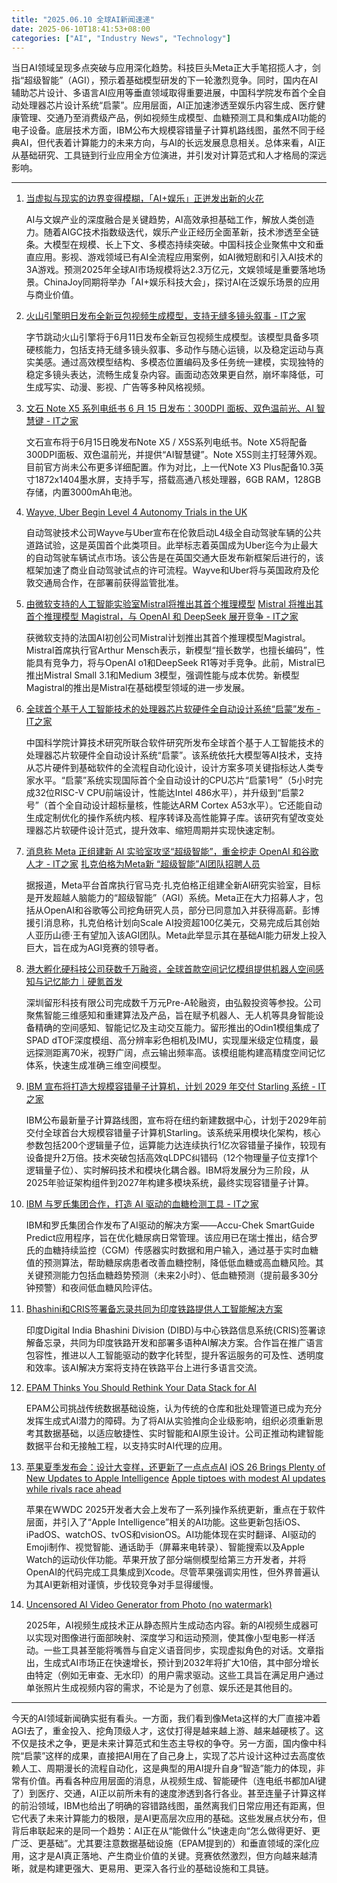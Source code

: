 ```yaml
---
title: "2025.06.10 全球AI新闻速递"
date: 2025-06-10T18:41:53+08:00
categories: ["AI", "Industry News", "Technology"]
---
```


当日AI领域呈现多点突破与应用深化趋势。科技巨头Meta正大手笔招揽人才，剑指“超级智能”（AGI），预示着基础模型研发的下一轮激烈竞争。同时，国内在AI辅助芯片设计、多语言AI应用等垂直领域取得重要进展，中国科学院发布首个全自动处理器芯片设计系统“启蒙”。应用层面，AI正加速渗透至娱乐内容生成、医疗健康管理、交通乃至消费级产品，例如视频生成模型、血糖预测工具和集成AI功能的电子设备。底层技术方面，IBM公布大规模容错量子计算机路线图，虽然不同于经典AI，但代表着计算能力的未来方向，与AI的长远发展息息相关。总体来看，AI正从基础研究、工具链到行业应用全方位演进，并引发对计算范式和人才格局的深远影响。

---

1.  [当虚拟与现实的边界变得模糊，「AI+娱乐」正迸发出新的火花](https://36kr.com/p/3330413887433223?f=rss)

    AI与文娱产业的深度融合是关键趋势，AI高效承担基础工作，解放人类创造力。随着AIGC技术指数级迭代，娱乐产业正经历全面革新，技术渗透至全链条。大模型在规模、长上下文、多模态持续突破。中国科技企业聚焦中文和垂直应用。影视、游戏领域已有AI全流程应用案例，如AI微短剧和引入AI技术的3A游戏。预测2025年全球AI市场规模将达2.3万亿元，文娱领域是重要落地场景。ChinaJoy同期将举办「AI+娱乐科技大会」，探讨AI在泛娱乐场景的应用与商业价值。

2.  [火山引擎明日发布全新豆包视频生成模型，支持无缝多镜头叙事 - IT之家](https://www.ithome.com/0/859/781.htm)

    字节跳动火山引擎将于6月11日发布全新豆包视频生成模型。该模型具备多项硬核能力，包括支持无缝多镜头叙事、多动作与随心运镜，以及稳定运动与真实美感。通过高效模型结构、多模态位置编码及多任务统一建模，实现独特的稳定多镜头表达，流畅生成复杂内容。画面动态效果更自然，崩坏率降低，可生成写实、动漫、影视、广告等多种风格视频。

3.  [文石 Note X5 系列电纸书 6 月 15 日发布：300DPI 面板、双色温前光、AI 智慧键 - IT之家](https://www.ithome.com/0/859/725.htm)

    文石宣布将于6月15日晚发布Note X5 / X5S系列电纸书。Note X5将配备300DPI面板、双色温前光，并提供“AI智慧键”。Note X5S则主打轻薄外观。目前官方尚未公布更多详细配置。作为对比，上一代Note X3 Plus配备10.3英寸1872x1404墨水屏，支持手写，搭载高通八核处理器，6GB RAM，128GB存储，内置3000mAh电池。

4.  [Wayve, Uber Begin Level 4 Autonomy Trials in the UK](https://analyticsindiamag.com/ai-news-updates/wayve-uber-begin-level-4-autonomy-trials-in-the-uk/)

    自动驾驶技术公司Wayve与Uber宣布在伦敦启动L4级全自动驾驶车辆的公共道路试验，这是英国首个此类项目。此举标志着英国成为Uber迄今为止最大的自动驾驶车辆试点市场。该公告是在英国交通大臣发布新框架后进行的，该框架加速了商业自动驾驶试点的许可流程。Wayve和Uber将与英国政府及伦敦交通局合作，在部署前获得监管批准。

5.  [由微软支持的人工智能实验室Mistral将推出其首个推理模型](https://36kr.com/newsflashes/3330501261732098?f=rss)
    [Mistral 将推出其首个推理模型 Magistral，与 OpenAI 和 DeepSeek 展开竞争 - IT之家](https://www.ithome.com/0/859/802.htm)

    获微软支持的法国AI初创公司Mistral计划推出其首个推理模型Magistral。Mistral首席执行官Arthur Mensch表示，新模型“擅长数学，也擅长编码”，性能具有竞争力，将与OpenAI o1和DeepSeek R1等对手竞争。此前，Mistral已推出Mistral Small 3.1和Medium 3模型，强调性能与成本优势。新模型Magistral的推出是Mistral在基础模型领域的进一步发展。

6.  [全球首个基于人工智能技术的处理器芯片软硬件全自动设计系统“启蒙”发布 - IT之家](https://www.ithome.com/0/859/752.htm)

    中国科学院计算技术研究所联合软件研究所发布全球首个基于人工智能技术的处理器芯片软硬件全自动设计系统“启蒙”。该系统依托大模型等AI技术，支持从芯片硬件到基础软件的全流程自动化设计，设计方案多项关键指标达人类专家水平。“启蒙”系统实现国际首个全自动设计的CPU芯片“启蒙1号”（5小时完成32位RISC-V CPU前端设计，性能达Intel 486水平），并升级到“启蒙2号”（首个全自动设计超标量核，性能达ARM Cortex A53水平）。它还能自动生成定制优化的操作系统内核、程序转译及高性能算子库。该研究有望改变处理器芯片软硬件设计范式，提升效率、缩短周期并实现快速定制。

7.  [消息称 Meta 正组建新 AI 实验室攻坚“超级智能”，重金挖走 OpenAI 和谷歌人才 - IT之家](https://www.ithome.com/0/859/750.htm)
    [扎克伯格为Meta新 “超级智能”AI团队招聘人员](https://36kr.com/newsflashes/3330445325101570?f=rss)

    据报道，Meta平台首席执行官马克·扎克伯格正组建全新AI研究实验室，目标是开发超越人脑能力的“超级智能”（AGI）系统。Meta正在大力招募人才，包括从OpenAI和谷歌等公司挖角研究人员，部分已同意加入并获得高薪。彭博援引消息称，扎克伯格计划向Scale AI投资超100亿美元，交易完成后其创始人亚历山德·王有望加入该AGI团队。Meta此举显示其在基础AI能力研发上投入巨大，旨在成为AGI竞赛的领导者。

8.  [港大孵化硬科技公司获数千万融资，全球首款空间记忆模组提供机器人空间感知与记忆能力｜硬氪首发](https://36kr.com/p/3300840875383303?f=rss)

    深圳留形科技有限公司完成数千万元Pre-A轮融资，由弘毅投资等参投。公司聚焦智能三维感知和重建算法及产品，旨在赋予机器人、无人机等具身智能设备精确的空间感知、智能记忆及主动交互能力。留形推出的Odin1模组集成了SPAD dTOF深度模组、高分辨率彩色相机及IMU，实现厘米级定位精度，最远探测距离70米，视野广阔，点云输出频率高。该模组能构建高精度空间记忆体系，快速生成准确三维空间模型。

9.  [IBM 宣布将打造大规模容错量子计算机，计划 2029 年交付 Starling 系统 - IT之家](https://www.ithome.com/0/859/807.htm)

    IBM公布最新量子计算路线图，宣布将在纽约新建数据中心，计划于2029年前交付全球首台大规模容错量子计算机Starling。该系统采用模块化架构，核心参数包括200个逻辑量子位，运算能力达连续执行1亿次容错量子操作，较现有设备提升2万倍。技术突破包括高效qLDPC纠错码（12个物理量子位支撑1个逻辑量子位）、实时解码技术和模块化耦合器。IBM将发展分为三阶段，从2025年验证架构组件到2027年构建多模块系统，最终实现容错量子计算。

10. [IBM 与罗氏集团合作，打造 AI 驱动的血糖检测工具 - IT之家](https://www.ithome.com/0/859/756.htm)

    IBM和罗氏集团合作发布了AI驱动的解决方案——Accu-Chek SmartGuide Predict应用程序，旨在优化糖尿病日常管理。该应用已在瑞士推出，结合罗氏的血糖持续监控（CGM）传感器实时数据和用户输入，通过基于实时血糖值的预测算法，帮助糖尿病患者改善血糖控制，降低低血糖或高血糖风险。其关键预测能力包括血糖趋势预测（未来2小时）、低血糖预测（提前最多30分钟预警）和夜间低血糖风险评估。

11. [Bhashini和CRIS签署备忘录共同为印度铁路提供人工智能解决方案](https://analyticsindiamag.com/ai-news-updates/bhashini-and-cris-sign-mou-to-build-ai-solutions-for-indian-railways/)

    印度Digital India Bhashini Division (DIBD)与中心铁路信息系统(CRIS)签署谅解备忘录，共同为印度铁路开发和部署多语种AI解决方案。合作旨在推广语言包容性，推进以人工智能驱动的数字化转型，提升客运服务的可及性、透明度和效率。该AI解决方案将支持在铁路平台上进行多语言交流。

12. [EPAM Thinks You Should Rethink Your Data Stack for AI](https://analyticsindiamag.com/ai-highlights/epam-thinks-you-should-rethink-your-data-stack-for-ai/)

    EPAM公司挑战传统数据基础设施，认为传统的仓库和批处理管道已成为充分发挥生成式AI潜力的障碍。为了将AI从实验推向企业级影响，组织必须重新思考其数据基础，以适应敏捷性、实时智能和AI原生设计。公司正推动构建智能数据平台和无接触工程，以支持实时AI代理的应用。

13. [苹果夏季发布会：设计大变样，还更新了一点点点AI](https://36kr.com/p/3329603684461061?f=rss)
    [iOS 26 Brings Plenty of New Updates to Apple Intelligence](https://analyticsindiamag.com/ai-news-updates/ios-26-brings-plenty-of-new-updates-to-apple-intelligence/)
    [Apple tiptoes with modest AI updates while rivals race ahead](https://arstechnica.com/ai/2025/06/apple-tiptoes-with-modest-ai-updates-while-rivals-race-ahead/)

    苹果在WWDC 2025开发者大会上发布了一系列操作系统更新，重点在于软件层面，并引入了“Apple Intelligence”相关的AI功能。这些更新包括iOS、iPadOS、watchOS、tvOS和visionOS。AI功能体现在实时翻译、AI驱动的Emoji制作、视觉智能、通话助手（屏幕来电转录）、智能搜索以及Apple Watch的运动伙伴功能。苹果开放了部分端侧模型给第三方开发者，并将OpenAI的代码完成工具集成到Xcode。尽管苹果强调实用性，但外界普遍认为其AI更新相对谨慎，步伐较竞争对手显得缓慢。

14. [Uncensored AI Video Generator from Photo (no watermark)](https://ai2people.com/uncensored-ai-video-generator-from-photo-no-watermark/)

    2025年，AI视频生成技术正从静态照片生成动态内容。新的AI视频生成器可以实现对图像进行面部映射、深度学习和运动预测，使其像小型电影一样活动。一些工具甚至能将嘴唇与自定义语音同步，实现虚拟角色的对话。文章指出，生成式AI市场正在快速增长，预计到2032年将扩大10倍，其中部分增长由特定（例如无审查、无水印）的用户需求驱动。这些工具旨在满足用户通过单张照片生成视频内容的需求，不论是为了创意、娱乐还是其他目的。

---

今天的AI领域新闻确实挺有看头。一方面，我们看到像Meta这样的大厂直接冲着AGI去了，重金投入、挖角顶级人才，这仗打得是越来越上游、越来越硬核了。这不仅是技术之争，更是未来计算范式和生态主导权的争夺。另一方面，国内像中科院“启蒙”这样的成果，直接把AI用在了自己身上，实现了芯片设计这种过去高度依赖人工、周期漫长的流程自动化，这是典型的用AI提升自身“智造”能力的体现，非常有价值。再看各种应用层面的消息，从视频生成、智能硬件（连电纸书都加AI键了）到医疗、交通，AI正以前所未有的速度渗透到各行各业。甚至连量子计算这样的前沿领域，IBM也给出了明确的容错路线图，虽然离我们日常应用还有距离，但它代表了未来计算能力的极限，是AI更高层次应用的基础。这些发展点状分布，但背后串联起来的是同一个趋势：AI正在从“能做什么”快速走向“怎么做得更好、更广泛、更基础”。尤其要注意数据基础设施（EPAM提到的）和垂直领域的深化应用，这才是AI真正落地、产生商业价值的关键。竞赛依然激烈，但方向越来越清晰，就是构建更强大、更易用、更深入各行业的基础设施和工具链。